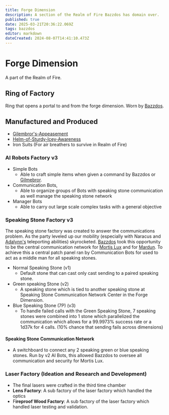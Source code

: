 ```yaml
---
title: Forge Dimension
description: A section of the Realm of Fire Bazzdos has domain over.
published: true
date: 2025-03-21T20:36:22.069Z
tags: bazzdos
editor: markdown
dateCreated: 2024-08-07T14:41:10.473Z
---
```


# Forge Dimension

A part of the Realm of Fire.

## Ring of Factory

Ring that opens a portal to and from the forge dimension. Worn by [Bazzdos](/characters/bazzdos).

## Manufactured and Produced

-   [Gilembror's-Appeasement](/items/Gilembror's-Appeasement)
-   [Helm-of-Sturdy-Icey-Awareness](/items/Helm-of-Sturdy-Icey-Awareness)
-   Iron Suits (For air breathers to survive in Realm of Fire)

### AI Robots Factory v3

-   Simple Bots
    -   Able to craft simple items when given a command by Bazzdos or [Gilmebror](/characters/Gilembror).
-   Communication Bots,
    -   Able to organize groups of Bots with speaking stone communication as well manage the speaking stone network
-   Manager Bots
    -   Able to carry out large scale complex tasks with a general objective

### Speaking Stone Factory v3

The speaking stone factory was created to answer the communications problem. As the party leveled up our mobility (especially with Naracus and [Adalynn's](/characters/adalynn) teleporting abilities) skyrocketed. [Bazzdos](/characters/bazzdos) took this opportunity to be the central communication network for [Mortis Lux](/organizations/mortis-lux) and for [Mardun](/locations/Mardun). To achieve this a central patch panel ran by Communication Bots for used to act as a middle man for all speaking stones. 

-   Normal Speaking Stone (v1)
    -   Default stone that can cast only cast sending to a paired speaking stone.
-   Green speaking Stone (v2)
    -   A speaking stone which is tied to another speaking stone at Speaking Stone Communication Network Center in the Forge Dimension.
-   Blue Speaking Stone (7P) (v3)
    -   To handle failed calls with the Green Speaking Stone, 7 speaking stones were combined into 1 stone which parallelized the communication which allows for a 99.9973% success rate or a 1d37k for 4 calls. (10% chance that sending fails across dimensions)

#### Speaking Stone Communication Network

-   A switchboard to connect any 2 speaking green or blue speaking stones. Run by v2 AI Bots, this allowed Bazzdos to oversee all communication and security for Mortis Lux.

### Laser Factory (Ideation and Research and Development)

-   The final lasers were crafted in the third time chamber
-   **Lens Factory**: A sub factory of the laser factory which handled the optics
-   F**ireproof Wood Factory**: A sub factory of the laser factory which handled laser testing and validation.
